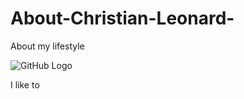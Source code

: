 # About-Christian-Leonard-
About my lifestyle 

![GitHub Logo](https://t2gospel.files.wordpress.com/2015/01/christian.jpg)

I like to 
